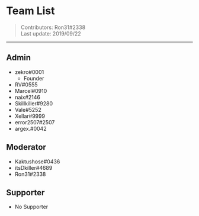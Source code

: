 # Team List
> Contributors: Ron31#2338  
> Last update:  2019/09/22

---



## Admin

- zekro#0001
  - Founder
- RV#0555
- Marcel#0910
- naix#2146
- Skillkiller#9280 
- Vale#5252
- Xellar#9999
- error2507#2507
- argex.#0042 
    
## Moderator

- Kaktushose#0436
- itsDkiller#4689
- Ron31#2338

## Supporter

- No Supporter
